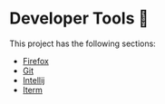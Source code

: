 # Developer Tools :rocket:

This project has the following sections:

* [Firefox](firefox/README.md)
* [Git](git/README.md)
* [Intellij](intellij/README.md)
* [Iterm](iterm/README.md)
